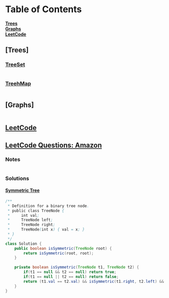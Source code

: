 # Table of Contents
**[Trees](#Trees)**<br>
**[Graphs](#Graphs)**<br>
**[LeetCode](#LeetCode)**<br>

## [Trees]
### [TreeSet](https://docs.oracle.com/javase/8/docs/api/java/util/TreeSet.html)
```java
```
### [TreehMap](https://docs.oracle.com/javase/8/docs/api/java/util/TreehMap.html)
```java
```

## [Graphs]
```java
```

## [LeetCode](https://leetcode.com)
## [LeetCode Questions: Amazon](https://leetcode.com/explore/interview/card/amazon/78/trees-and-graphs/)

### Notes
```java
```

### Solutions
#### [Symmetric Tree](https://leetcode.com/explore/interview/card/amazon/78/trees-and-graphs/507/)
```java
/**
 * Definition for a binary tree node.
 * public class TreeNode {
 *     int val;
 *     TreeNode left;
 *     TreeNode right;
 *     TreeNode(int x) { val = x; }
 * }
 */
class Solution {
    public boolean isSymmetric(TreeNode root) {
        return isSymmetric(root, root);
    }
    
    private boolean isSymmetric(TreeNode t1, TreeNode t2) {
        if(t1 == null && t2 == null) return true;
        if(t1 == null || t2 == null) return false;
        return (t1.val == t2.val) && isSymmetric(t1.right, t2.left) && isSymmetric(t1.left, t2.right);
    }
}
```
